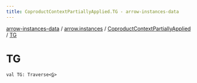 ```yaml
---
title: CoproductContextPartiallyApplied.TG - arrow-instances-data
---
```


[arrow-instances-data](../../index.html) / [arrow.instances](../index.html) / [CoproductContextPartiallyApplied](index.html) / [TG](./-t-g.html)

# TG

`val TG: Traverse<`[`G`](index.html#G)`>`